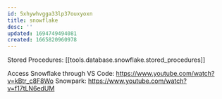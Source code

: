 ```yaml
---
id: 5xhywhvgga33lp37ouxyoxn
title: snowflake
desc: ''
updated: 1694749494081
created: 1665820960978
---
```


Stored Procedures: [[tools.database.snowflake.stored_procedures]]



Access Snowflake through VS Code: https://www.youtube.com/watch?v=kBtr_c8F8Wo
Snowpark: https://www.youtube.com/watch?v=f17tLN6edUM
